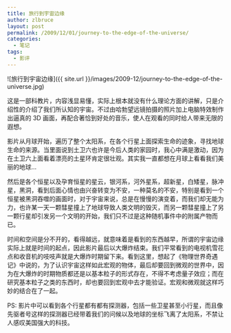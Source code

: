 ```yaml
---
title: 旅行到宇宙边缘
author: zlbruce
layout: post
permalink: /2009/12/01/journey-to-the-edge-of-the-universe/
categories:
  - 笔记
tags:
  - 影评
---
```

![旅行到宇宙边缘]({{ site.url }}/images/2009-12/journey-to-the-edge-of-the-universe.jpg)

这是一部科教片，内容浅显易懂，实际上根本就没有什么理论方面的讲解，只是介绍性的介绍了我们所认知的宇宙。不过由哈勃望远镜拍摄的照片加上电脑特效制作出逼真的 3D 画面，再配合著恰到好处的音乐，使人在观看的同时给人带来无限的遐想。

影片从月球开始，遍历了整个太阳系，在各个行星上面探索生命的迹象，寻找地球生命的来源。当里面说到土卫六也许是今后人类的家园时，我心中满是激动，因为在土卫六上面看着漂亮的土星环肯定很壮观。其实我一直都想在月球上看看我们美丽的地球…

然后是各个恒星以及孕育恒星的星云，银河系，河外星系，超新星，白矮星，脉冲星，黑洞，看到后面心情也由兴奋转变为不安，一种莫名的不安，特别是看到一个恒星被黑洞吞噬的画面时，对于宇宙来说，总是在慢慢的演变着，而我们却无能为力，也许某一天一颗彗星撞上了地球导致人类文明的毁灭，而另一颗彗星撞上了另一颗行星却引发另一个文明的开始，我们只不过是这种随机事件中的附属产物而已。

时间和空间是分不开的，看得越远，就意味着是看到的东西越早，所谓的宇宙边缘实际上就是时间的起点，因此影片最后以大爆炸结束。我们平常看到的电视机雪花点和收音机的吱吱声就是大爆炸时期留下来。看到这里，想起了《物理世界奇遇记》中说的，为了认识宇宙这样如此宏观的物体，最后却要回到微观的世界中，因为在大爆炸的时期物质都还是以基本粒子的形式存在，不得不考虑量子效应；而在研究基本粒子之类的东西时，却也要回到宏观中去才能验证。宏观和微观就这样巧妙的结合在了一起。

PS: 影片中可以看到各个行星都有都有探测器，包括一些卫星甚至小行星，而且像先驱者号这样的探测器已经带着我们的问候以及地球的坐标飞离了太阳系，不禁让人感叹美国强大的科技。